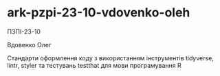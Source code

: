# ark-pzpi-23-10-vdovenko-oleh

ПЗПІ-23-10

Вдовенко Олег

Стандарти оформлення коду з використанням інструментів tidyverse, lintr, styler та тестувань testthat для мови програмування R
